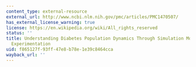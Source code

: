 ```yaml
---
content_type: external-resource
external_url: http://www.ncbi.nlm.nih.gov/pmc/articles/PMC1470507/
has_external_license_warning: true
license: https://en.wikipedia.org/wiki/All_rights_reserved
status: ''
title: Understanding Diabetes Population Dynamics Through Simulation Modeling and
  Experimentation
uid: f865127f-93ff-47e8-b78e-1e39c8464cca
wayback_url: ''
---
```

